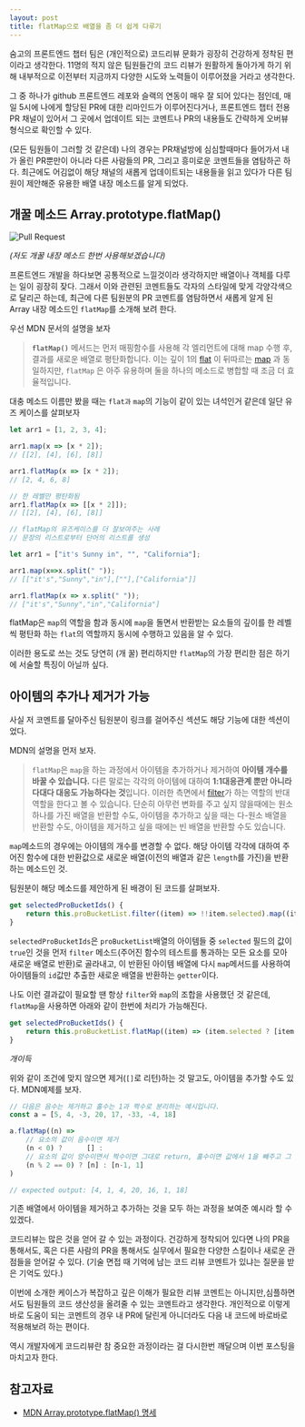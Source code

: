 ```yaml
---
layout: post
title: flatMap으로 배열을 좀 더 쉽게 다루기
---
```


숨고의 프론트엔드 챕터 팀은 (개인적으로) 코드리뷰 문화가 굉장히 건강하게 정착된 편이라고 생각한다. 11명의 적지 않은 팀원들간의 코드 리뷰가 원활하게 돌아가게 하기 위해 내부적으로 이전부터 지금까지 다양한 시도와 노력들이 이루어졌을 거라고 생각한다. 

그 중 하나가 github 프론트엔드 레포와 슬랙의 연동이 매우 잘 되어 있다는 점인데, 매일 5시에 나에게 할당된 PR에 대한 리마인드가 이루어진다거나, 프론트엔드 챕터 전용 PR 채널이 있어서 그 곳에서 업데이트 되는 코멘트나 PR의 내용들도 간략하게 오버뷰 형식으로 확인할 수 있다. 

(모든 팀원들이 그러할 것 같은데) 나의 경우는 PR채널방에 심심할때마다 들어가서 내가 올린 PR뿐만이 아니라 다른 사람들의 PR, 그리고 흥미로운 코멘트들을 염탐하곤 하다. 최근에도 어김없이 해당 채널의 새롭게 업데이트되는 내용들을 읽고 있다가 다른 팀원이 제안해준 유용한 배열 내장 메소드를 알게 되었다.

## 개꿀 메소드 **Array.prototype.flatMap()**

![Pull Request](https://img1.daumcdn.net/thumb/R1280x0/?scode=mtistory2&fname=https%3A%2F%2Fblog.kakaocdn.net%2Fdn%2FbWuWUu%2FbtrLLVs33KB%2FklaWO2BioGEQcqEc9i9hM1%2Fimg.png)

*(저도 개꿀 내장 메소드 한번 사용해보겠습니다)*

프론트엔드 개발을 하다보면 공통적으로 느낄것이라 생각하지만 배열이나 객체를 다루는 일이 굉장히 잦다. 그래서 이와 관련된 코멘트들도 각자의 스타일에 맞게 각양각색으로 달리곤 하는데, 최근에 다른 팀원분의 PR 코멘트를 염탐하면서 새롭게 알게 된 Array 내장 메소드인 `flatMap`를 소개해 보려 한다.

우선 MDN 문서의 설명을 보자

> **`flatMap()`** 메서드는 먼저 매핑함수를 사용해 각 엘리먼트에 대해 map 수행 후, 결과를 새로운 배열로 평탄화합니다. 이는 깊이 1의 [flat](https://developer.mozilla.org/ko/docs/Web/JavaScript/Reference/Global_Objects/Array/flat) 이 뒤따르는 [map](https://developer.mozilla.org/ko/docs/Web/JavaScript/Reference/Global_Objects/Array/map) 과 동일하지만, `flatMap` 은 아주 유용하며 둘을 하나의 메소드로 병합할 때 조금 더 효율적입니다.
> 

대충 메소드 이름만 봤을 때는 `flat과` `map`의 기능이 같이 있는 녀석인거 같은데 일단 유즈 케이스를 살펴보자

```jsx
let arr1 = [1, 2, 3, 4];

arr1.map(x => [x * 2]);
// [[2], [4], [6], [8]]

arr1.flatMap(x => [x * 2]);
// [2, 4, 6, 8]

// 한 레벨만 평탄화됨
arr1.flatMap(x => [[x * 2]]);
// [[2], [4], [6], [8]]

// flatMap의 유즈케이스를 더 잘보여주는 사례
// 문장의 리스트로부터 단어의 리스트를 생성

let arr1 = ["it's Sunny in", "", "California"];

arr1.map(x=>x.split(" "));
// [["it's","Sunny","in"],[""],["California"]]

arr1.flatMap(x => x.split(" "));
// ["it's","Sunny","in","California"]
```

flatMap은 `map`의 역할을 함과 동시에 `map`을 돌면서 반환받는 요소들의 깊이를 한 레벨씩 평탄화 하는 `flat`의 역할까지 동시에 수행하고 있음을 알 수 있다.

이러한 용도로 쓰는 것도 당연히 (개 꿀) 편리하지만 `flatMap`의 가장 편리한 점은 하기에 서술할 특징이 아닐까 싶다.

## 아이템의 추가나 제거가 가능

사실 저 코멘트를 달아주신 팀원분이 링크를 걸어주신 섹션도 해당 기능에 대한 섹션이었다. 

MDN의 설명을 먼저 보자.

> `flatMap`은 `map`을 하는 과정에서 아이템을 추가하거나 제거하여 **아이템 개수를 바꿀 수 있습니다.** 다른 말로는 각각의 아이템에 대하여 **1:1대응관계 뿐만 아니라 다대다 대응도 가능하다는 것**입니다. 이러한 측면에서 [filter](https://developer.mozilla.org/ko/docs/Web/JavaScript/Reference/Global_Objects/Array/filter)가 하는 역할의 반대역할을 한다고 볼 수 있습니다. 단순히 아무런 변화를 주고 싶지 않을때에는 원소 하나를 가진 배열을 반환할 수도, 아이템을 추가하고 싶을 때는 다-원소 배열을 반환할 수도, 아이템을 제거하고 싶을 때에는 빈 배열을 반환할 수도 있습니다.
> 

`map`메소드의 경우에는 아이템의 개수를 변경할 수 없다. 해당 아이템 각각에 대하여 주어진 함수에 대한 반환값으로 새로운 배열(이전의 배열과 같은 `length`를 가진)을 반환하는 메소드인 것. 

팀원분이 해당 메소드를 제안하게 된 배경이 된 코드를 살펴보자.

```jsx
get selectedProBucketIds() {
    return this.proBucketList.filter((item) => !!item.selected).map((item) => item.id);
}
```

`selectedProBucketIds`은 `proBucketList`배열의 아이템들 중 `selected` 필드의 값이 `true`인 것을 먼저 `filter` 메소드(주어진 함수의 테스트를 통과하는 모든 요소를 모아 새로운 배열로 반환)로 골라내고, 이 반환된 아이템 배열에 다시 `map`메서드를 사용하여 아이템들의 `id`값만 추출한 새로운 배열을 반환하는 `getter`이다. 

나도 이런 결과값이 필요할 땐 항상 `filter`와 `map`의 조합을 사용했던 것 같은데, `flatMap`을 사용하면 아래와 같이 한번에 처리가 가능해진다.

```jsx
get selectedProBucketIds() {
    return this.proBucketList.flatMap((item) => (item.selected ? [item.id] : []));
}
```
*개이득*

위와 같이 조건에 맞지 않으면 제거(`[]`로 리턴)하는 것 말고도, 아이템을 추가할 수도 있다. MDN예제를 보자.

```jsx
// 다음은 음수는 제거하고 홀수는 1과 짝수로 분리하는 예시입니다.
const a = [5, 4, -3, 20, 17, -33, -4, 18]

a.flatMap((n) =>
    // 요소의 값이 음수이면 제거
    (n < 0) ?      [] :
    // 요소의 값이 양수이면서 짝수이면 그대로 return, 홀수이면 값에서 1을 빼주고 그 뒤에 1을 추가
    (n % 2 == 0) ? [n] : [n-1, 1]
)

// expected output: [4, 1, 4, 20, 16, 1, 18]
```

기존 배열에서 아이템을 제거하고 추가하는 것을 모두 하는 과정을 보여준 예시라 할 수 있겠다.

코드리뷰는 많은 것을 얻어 갈 수 있는 과정이다. 건강하게 정착되어 있다면 나의 PR을 통해서도, 혹은 다른 사람의 PR을 통해서도 실무에서 필요한 다양한 스킬이나 새로운 관점들을 얻어갈 수 있다. (기술 면접 때 기억에 남는 코드 리뷰 코멘트가 있냐는 질문을 받은 기억도 있다.)

이번에 소개한 케이스가 복잡하고 깊은 이해가 필요한 리뷰 코멘트는 아니지만,심플하면서도 팀원들의 코드 생산성을 올려줄 수 있는 코멘트라고 생각한다. 개인적으로 이렇게 바로 도움이 되는 코멘트의 경우 내 PR에 달린게 아니더라도 다음 내 코드에 바로바로 적용해보려 하는 편이다. 

역시 개발자에게 코드리뷰란 참 중요한 과정이라는 걸 다시한번 깨달으며 이번 포스팅을 마치고자 한다.

## 참고자료

- [MDN Array.prototype.flatMap() 명세](https://developer.mozilla.org/ko/docs/Web/JavaScript/Reference/Global_Objects/Array/flatMap)
